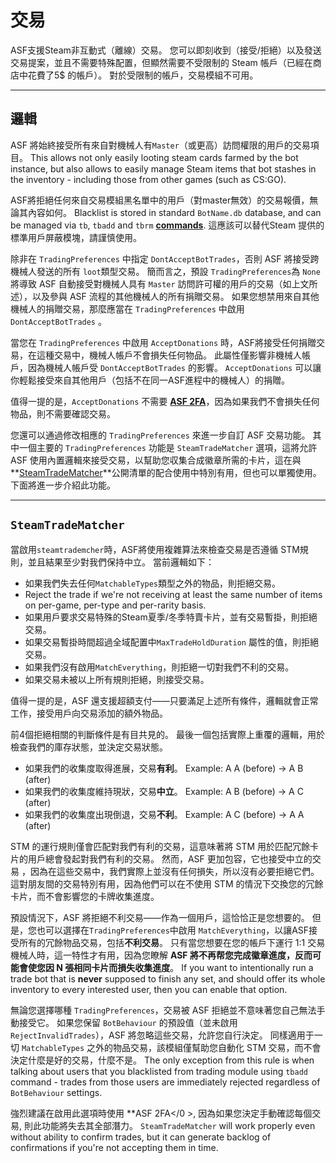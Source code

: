 # 交易

ASF支援Steam非互動式（離線）交易。 您可以即刻收到（接受/拒絕）以及發送交易提案，並且不需要特殊配置，但顯然需要不受限制的 Steam 帳戶（已經在商店中花費了5$ 的帳戶）。 對於受限制的帳戶，交易模組不可用。

---

## 邏輯

ASF 將始終接受所有來自對機械人有`Master`（或更高）訪問權限的用戶的交易項目。 This allows not only easily looting steam cards farmed by the bot instance, but also allows to easily manage Steam items that bot stashes in the inventory - including those from other games (such as CS:GO).

ASF將拒絕任何來自交易模組黑名單中的用戶（對master無效）的交易報價，無論其內容如何。 Blacklist is stored in standard `BotName.db` database, and can be managed via `tb`, `tbadd` and `tbrm` **[commands](https://github.com/JustArchiNET/ArchiSteamFarm/wiki/Commands)**. 這應該可以替代Steam 提供的標準用戶屏蔽模塊，請謹慎使用。

除非在 `TradingPreferences` 中指定 `DontAcceptBotTrades`，否則 ASF 將接受跨機械人發送的所有 `loot`類型交易。 簡而言之，預設 `TradingPreferences`為 `None` 將導致 ASF 自動接受對機械人具有 `Master` 訪問許可權的用戶的交易（如上文所述），以及參與 ASF 流程的其他機械人的所有捐贈交易。 如果您想禁用來自其他機械人的捐贈交易，那麼應當在 `TradingPreferences` 中啟用 `DontAcceptBotTrades` 。

當您在 `TradingPreferences` 中啟用 `AcceptDonations` 時，ASF將接受任何捐贈交易，在這種交易中，機械人帳戶不會損失任何物品。 此屬性僅影響非機械人帳戶，因為機械人帳戶受 `DontAcceptBotTrades` 的影響。 `AcceptDonations` 可以讓你輕鬆接受來自其他用戶（包括不在同一ASF進程中的機械人）的捐贈。

值得一提的是，`AcceptDonations` 不需要 **[ASF 2FA](https://github.com/JustArchiNET/ArchiSteamFarm/wiki/Two-factor-authentication)**，因為如果我們不會損失任何物品，則不需要確認交易。

您還可以通過修改相應的 `TradingPreferences` 來進一步自訂 ASF 交易功能。 其中一個主要的 `TradingPreferences` 功能是 `SteamTradeMatcher` 選項，這將允許 ASF 使用內置邏輯來接受交易，以幫助您収集合成徽章所需的卡片，這在與**[SteamTradeMatcher](https://www.steamtradematcher.com)**公開清單的配合使用中特別有用，但也可以單獨使用。 下面將進一步介紹此功能。

---

## `SteamTradeMatcher`

當啟用`steamtrademcher`時，ASF將使用複雜算法來檢查交易是否遵循 STM規則，並且結果至少對我們保持中立。 當前邏輯如下：

- 如果我們失去任何`MatchableTypes`類型之外的物品，則拒絕交易。
- Reject the trade if we're not receiving at least the same number of items on per-game, per-type and per-rarity basis.
- 如果用戶要求交易特殊的Steam夏季/冬季特賣卡片，並有交易暫掛，則拒絕交易。
- 如果交易暫掛時間超過全域配置中`MaxTradeHoldDuration` 屬性的值，則拒絕交易。
- 如果我們沒有啟用`MatchEverything`，則拒絕一切對我們不利的交易。
- 如果交易未被以上所有規則拒絕，則接受交易。

值得一提的是，ASF 還支援超額支付——只要滿足上述所有條件，邏輯就會正常工作，接受用戶向交易添加的額外物品。

前4個拒絕相關的判斷條件是有目共見的。 最後一個包括實際上重覆的邏輯，用於檢查我們的庫存狀態，並決定交易狀態。

- 如果我們的收集度取得進展，交易**有利**。 Example: A A (before) -> A B (after)
- 如果我們的收集度維持現狀，交易**中立**。 Example: A B (before) -> A C (after)
- 如果我們的收集度出現倒退，交易**不利**。 Example: A C (before) -> A A (after)

STM 的運行規則僅會匹配對我們有利的交易，這意味著將 STM 用於匹配冗餘卡片的用戶總會發起對我們有利的交易。 然而，ASF 更加包容，它也接受中立的交易 ，因為在這些交易中，我們實際上並沒有任何損失，所以沒有必要拒絕它們。 這對朋友間的交易特別有用，因為他們可以在不使用 STM 的情況下交換您的冗餘卡片，而不會影響您的卡牌收集進度。

預設情況下，ASF 將拒絕不利交易——作為一個用戶，這恰恰正是您想要的。 但是，您也可以選擇在`TradingPreferences`中啟用 `MatchEverything`，以讓ASF接受所有的冗餘物品交易，包括**不利交易**。 只有當您想要在您的帳戶下運行 1:1 交易機械人時，這一特性才有用，因為您瞭解 **ASF 將不再帮您完成徽章進度，反而可能會使您因 N 張相同卡片而損失收集進度**。 If you want to intentionally run a trade bot that is **never** supposed to finish any set, and should offer its whole inventory to every interested user, then you can enable that option.

無論您選擇哪種 `TradingPreferences`，交易被 ASF 拒絕並不意味著您自己無法手動接受它。 如果您保留 `BotBehaviour` 的預設值（並未啟用 `RejectInvalidTrades`），ASF 將忽略這些交易，允許您自行決定。 同樣適用于一切 `MatchableTypes` 之外的物品交易，該模組僅幫助您自動化 STM 交易，而不會決定什麼是好的交易，什麼不是。 The only exception from this rule is when talking about users that you blacklisted from trading module using `tbadd` command - trades from those users are immediately rejected regardless of `BotBehaviour` settings.

強烈建議在啟用此選項時使用 **ASF 2FA</0 >, 因為如果您決定手動確認每個交易, 則此功能將失去其全部潛力。 `SteamTradeMatcher` will work properly even without ability to confirm trades, but it can generate backlog of confirmations if you're not accepting them in time.</p>